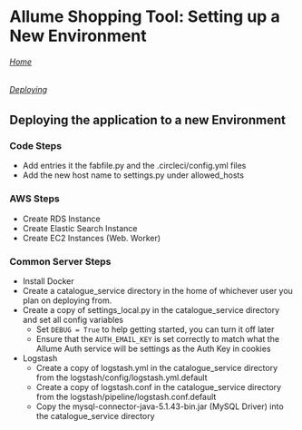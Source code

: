 # Allume Shopping Tool: Setting up a New Environment

###### [Home](README.md)
###### [Deploying](DEPLOY.md)


## Deploying the application to a new Environment


### Code Steps
* Add entries it the fabfile.py and the .circleci/config.yml files
* Add the new host name to settings.py under allowed_hosts

### AWS Steps
* Create RDS Instance
* Create Elastic Search Instance
* Create EC2 Instances (Web. Worker)

### Common Server Steps
* Install Docker
* Create a catalogue_service directory in the home of whichever user you plan on deploying from.
* Create a copy of settings_local.py in the catalogue_service directory and set all config variables
  * Set `DEBUG = True` to help getting started, you can turn it off later
  * Ensure that the `AUTH_EMAIL_KEY` is set correctly to match what the Allume Auth service will be settings as the Auth Key in cookies
* Logstash
   * Create a copy of logstash.yml in the catalogue_service directory from the logstash/config/logstash.yml.default
   * Create a copy of logstash.conf in the catalogue_service directory from the logstash/pipeline/logstash.conf.default
   * Copy the mysql-connector-java-5.1.43-bin.jar (MySQL Driver) into the catalogue_service directory
